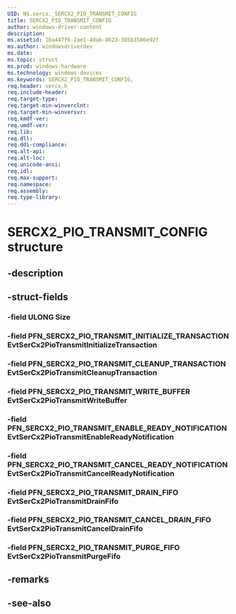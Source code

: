 ```yaml
---
UID: NS.sercx._SERCX2_PIO_TRANSMIT_CONFIG
title: SERCX2_PIO_TRANSMIT_CONFIG
author: windows-driver-content
description: 
ms.assetid: 1ba447f6-2ae1-4dab-8623-385b3586e92f
ms.author: windowsdriverdev
ms.date: 
ms.topic: struct
ms.prod: windows-hardware
ms.technology: windows-devices
ms.keywords: SERCX2_PIO_TRANSMIT_CONFIG, 
req.header: sercx.h
req.include-header:
req.target-type:
req.target-min-winverclnt:
req.target-min-winversvr:
req.kmdf-ver:
req.umdf-ver:
req.lib:
req.dll:
req.ddi-compliance:
req.alt-api:
req.alt-loc:
req.unicode-ansi:
req.idl:
req.max-support:
req.namespace:
req.assembly:
req.type-library:
---
```


# SERCX2_PIO_TRANSMIT_CONFIG structure

## -description



## -struct-fields

### -field ULONG Size			
 	
### -field PFN_SERCX2_PIO_TRANSMIT_INITIALIZE_TRANSACTION EvtSerCx2PioTransmitInitializeTransaction			
 	
### -field PFN_SERCX2_PIO_TRANSMIT_CLEANUP_TRANSACTION EvtSerCx2PioTransmitCleanupTransaction			
 	
### -field PFN_SERCX2_PIO_TRANSMIT_WRITE_BUFFER EvtSerCx2PioTransmitWriteBuffer			
 	
### -field PFN_SERCX2_PIO_TRANSMIT_ENABLE_READY_NOTIFICATION EvtSerCx2PioTransmitEnableReadyNotification			
 	
### -field PFN_SERCX2_PIO_TRANSMIT_CANCEL_READY_NOTIFICATION EvtSerCx2PioTransmitCancelReadyNotification			
 	
### -field PFN_SERCX2_PIO_TRANSMIT_DRAIN_FIFO EvtSerCx2PioTransmitDrainFifo			
 	
### -field PFN_SERCX2_PIO_TRANSMIT_CANCEL_DRAIN_FIFO EvtSerCx2PioTransmitCancelDrainFifo			
 	
### -field PFN_SERCX2_PIO_TRANSMIT_PURGE_FIFO EvtSerCx2PioTransmitPurgeFifo			
 	
## -remarks

## -see-also